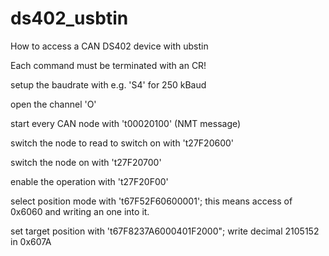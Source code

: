 # ds402_usbtin
How to access a CAN DS402 device with ubstin


Each command must be terminated with an CR!

setup the baudrate with e.g. 'S4' for 250 kBaud

open the channel 'O'

start every CAN node with 't00020100' (NMT message)

switch the node to read to switch on with 't27F20600'

switch the node on with 't27F20700'

enable the operation with 't27F20F00'

select position mode with 't67F52F60600001'; this means access of 0x6060 and writing an one into it. 

set target position with 't67F8237A6000401F2000"; write decimal 2105152 in 0x607A 
